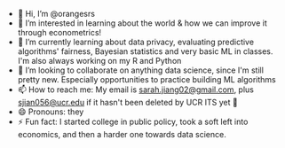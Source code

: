 - 👋 Hi, I’m @orangesrs
- 👀 I’m interested in learning about the world & how we can improve it through econometrics! 
- 🌱 I’m currently learning about data privacy, evaluating predictive algorithms' fairness, Bayesian statistics and very basic ML in classes. I'm also always working on my R and Python
- 💞️ I’m looking to collaborate on anything data science, since I'm still pretty new. Especially opportunities to practice building ML algorithms
- 📫 How to reach me: My email is sarah.jiang02@gmail.com, plus sjian056@ucr.edu if it hasn't been deleted by UCR ITS yet 🥰
- 😄 Pronouns: they
- ⚡ Fun fact: I started college in public policy, took a soft left into economics, and then a harder one towards data science.

<!---
orangesrs/orangesrs is a ✨ special ✨ repository because its `README.md` (this file) appears on your GitHub profile.
You can click the Preview link to take a look at your changes.
--->
